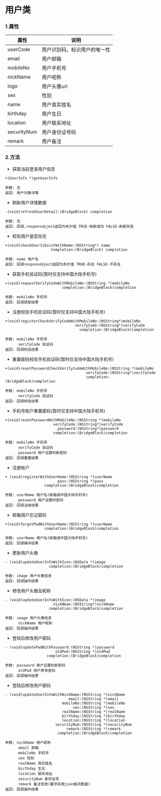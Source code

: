 # 用户类

### 1.属性

| 属性 | 说明 |
| ------ | ------ |
| userCode | 用户识别码，标识用户的唯一性 |
| email | 用户邮箱 |
| mobileNo | 用户手机号 |
| nickName | 用户呢称 |
| logo | 用户头像url |
| sex | 性别 |
| name | 用户真实姓名 |
| birthday | 用户生日 |
| location | 用户联系地址 |
| securityNum | 用户身份证号码 |
| remark | 用户备注 |


### 2.方法

* 获取当前登录用户信息

```
+(UserInfo *)getUserInfo

参数: 无
返回: 用户对象详情

```

* 刷新用户详情数据

```
-(void)refreshUserDetail:(BridgeBlock) completion

参数: 无
返回: 回调,responsobject返回为布尔值 TRUE-刷新成功 FALSE-刷新失败

```

* 校验用户是否存在

```
+(void)checkUserIsExistWithName:(NSString*) name
                     Completion:(BridgeBlock) completion

参数: name 用户名
返回: 回调responsobject返回为布尔值 TRUE-存在 FALSE-不存在

```

* 获取手机验证码(暂时仅支持中国大陆手机号)

```
+(void)requestVerifyCodeWithMobileNo:(NSString *)mobileNo
                          completion:(BridgeBlock)completion

参数: mobileNo 手机号
返回: 回调获取结果

```

* 注册校验手机验证码(暂时仅支持中国大陆手机号)

```
+(void)registerCheckVerifyCodeWithMobileNo:(NSString*)mobileNo
                                verifyCode:(NSString*)verifyCode
                                  completion:(BridgeBlock)completion

参数: mobileNo 手机号
      verifyCode 验证码
返回: 回调校验结果

```

* 重置密码校验手机验证码(暂时仅支持中国大陆手机号)

```
+(void)resetPasswordCheckVerifyCodeWithMobileNo:(NSString *)mobileNo
                                     verifyCode:(NSString*)verifyCode
                                     completion:(BridgeBlock)completion

参数: mobileNo 手机号
      verifyCode 验证码
返回: 回调校验结果

```

* 手机号账户重置密码(暂时仅支持中国大陆手机号)

```
+(void)resetPasswordWithMobileNo:(NSString *)mobileNo
                      verifyCode:(NSString*)verifyCode
                        password:(NSString*)password
                      completion:(BridgeBlock)completion

参数: mobileNo 手机号
      verifyCode 验证码
      password 用户设置的新密码
返回: 回调重置结果

```

* 注册账户

```
+ (void)registerWithUserName:(NSString *)userName
                        pass:(NSString *)pass
                  completion:(BridgeBlock)completion

参数: userName 用户名(邮箱或中国大陆手机号)
      password 用户设置的密码
返回: 回调注册结果

```

* 邮箱用户忘记密码

```
+(void)forgotPwdWithUserName:(NSString *)userName
                  completion:(BridgeBlock)completion

参数: userName 用户名(邮箱或中国大陆手机号)
返回: 回调操作结果

```

* 更新用户头像

```
- (void)updateUserInfoWithIcon:(NSData *)image
                    completion:(BridgeBlock)completion

参数: image 用户头像信息
返回: 回调操作结果

```

* 修改用户头像及昵称

```
- (void)updateUserInfoWithIcon:(NSData *)image
                      nickNmae:(NSString*)nickName
                    completion:(BridgeBlock)completion

参数: image 用户头像信息
      nickName 用户昵称
返回: 回调操作结果

```

* 登陆后修改用户密码

```
- (void)updatePwdWithPassword:(NSString *)password
                       oldPwd:(NSString *)oldPwd
                   completion:(BridgeBlock)completion

参数: password 用户设置的新密码
      oldPwd 用户原来密码
返回: 回调操作结果

```

* 登陆后修改用户密码

```
- (void)updateUserInfoWithNickName:(NSString *)nickName
                             email:(NSString *)email
                          mobileNo:(NSString *)mobileNo
                               sex:(NSString *)sex
                          realName:(NSString *)realName
                          birthday:(NSString *)birthday
                          location:(NSString *)location
                       securityNum:(NSString *)securityNum
                            remark:(NSString *)remark
                        completion:(BridgeBlock)completion

参数: nickName 用户昵称
      email 邮箱
      mobileNo 手机号
      sex 性别
      realName 真实姓名
      birthday 生日
      location 联系地址
      securityNum 身份证号
      remark 备注信息(要求存放json格式数据)
返回: 回调操作结果

```
